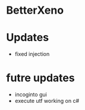 # BetterXeno
# Updates
- fixed injection
# futre updates
- incoginto gui
- execute utf working on c#
